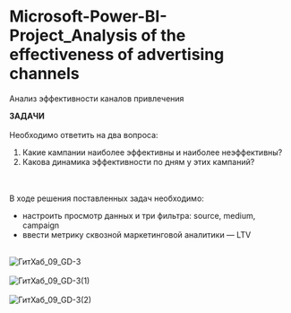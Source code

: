 # Microsoft-Power-BI-Project_Analysis of the effectiveness of advertising channels
Анализ эффективности каналов привлечения

**ЗАДАЧИ**<br><br>
Необходимо ответить на два вопроса:<br>

1. Какие кампании наиболее эффективны и наиболее неэффективны?<br>
2. Какова динамика эффективности по дням у этих кампаний?<br>
<br><br>

В ходе решения поставленных задач необходимо:<br>
- настроить просмотр данных и три фильтра: source, medium, campaign<br>
- ввести метрику сквозной маркетинговой аналитики — LTV<br><br>

![ГитХаб_09_GD-3](https://user-images.githubusercontent.com/110056199/217571354-eba6ee6e-1918-482c-aad6-806f50a3079b.jpg)
<br><br>
![ГитХаб_09_GD-3(1)](https://user-images.githubusercontent.com/110056199/217571550-c2813ce3-99df-46a8-92cf-6544f1fc9d5e.jpg)
<br><br>
![ГитХаб_09_GD-3(2)](https://user-images.githubusercontent.com/110056199/217571630-25c7eeef-5117-4ac5-a1b3-627a07c79add.jpg)


